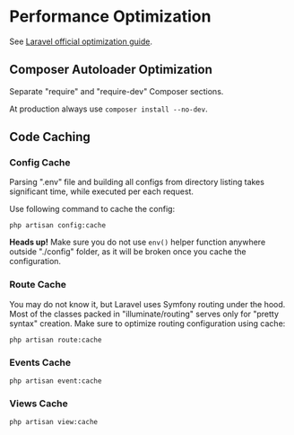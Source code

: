 Performance Optimization
========================

See [Laravel official optimization guide](https://laravel.com/docs/deployment#optimization).


Composer Autoloader Optimization
--------------------------------

Separate "require" and "require-dev" Composer sections.

At production always use `composer install --no-dev`.


Code Caching
------------

### Config Cache

Parsing ".env" file and building all configs from directory listing takes significant time, while executed per each request.

Use following command to cache the config:

```
php artisan config:cache
```

**Heads up!** Make sure you do not use `env()` helper function anywhere outside "./config" folder, as it will be broken
once you cache the configuration.


### Route Cache

You may do not know it, but Laravel uses Symfony routing under the hood. Most of the classes packed in "illuminate/routing"
serves only for "pretty syntax" creation. Make sure to optimize routing configuration using cache:

```
php artisan route:cache
```

### Events Cache

```
php artisan event:cache
```

### Views Cache

```
php artisan view:cache
```

